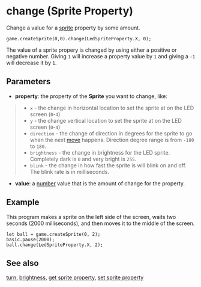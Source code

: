 # change (Sprite Property)

Change a value for a [sprite](/reference/game/create-sprite) property by some amount.

```sig
game.createSprite(0,0).change(LedSpriteProperty.X, 0);
```

The value of a sprite propery is changed by using either a positive or negative number. Giving `1` will increase a property value by `1` and giving a `-1` will decrease it by `1`.

## Parameters

* **property**: the property of the **Sprite** you want to change, like:
>* ``x`` - the change in horizontal location to set the sprite at on the LED screen (`0`-`4`)
>* ``y`` - the change vertical location to set the sprite at on the LED screen (`0`-`4`)
>* ``direction`` - the change of direction in degrees for the sprite to go when the next [move](/reference/game/move) happens. Direction degree range is from `-180` to `180`.
>* ``brightness`` - the change in brightness for the LED sprite. Completely dark is `0` and very bright is `255`.
>* ``blink`` - the change in how fast the sprite is will blink on and off. The blink rate is in milliseconds.

* **value**: a [number](/types/number) value that is the amount of change for the property.

## Example

This program makes a sprite on the left side of the screen,
waits two seconds (2000 milliseconds),
and then moves it to the middle of the screen.

```blocks
let ball = game.createSprite(0, 2);
basic.pause(2000);
ball.change(LedSpriteProperty.X, 2);
```

## See also

[turn](/reference/game/turn),
[brightness](/reference/led/brightness),
[get sprite property](/reference/game/get),
[set sprite property](/reference/game/set)

